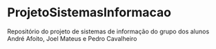 # ProjetoSistemasInformacao
Repositório do projeto de sistemas de informação do grupo dos alunos André Afoito, Joel Mateus e Pedro Cavalheiro
